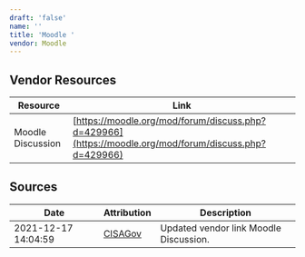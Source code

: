 ```yaml
---
draft: 'false'
name: ''
title: 'Moodle '
vendor: Moodle
---
```


## Vendor Resources
| Resource | Link |
| --- | --- |
| Moodle Discussion | [https://moodle.org/mod/forum/discuss.php?d=429966](https://moodle.org/mod/forum/discuss.php?d=429966) |



## Sources
| Date | Attribution | Description |
| --- | --- | --- |
| 2021-12-17 14:04:59 | [CISAGov](https://raw.githubusercontent.com/cisagov/log4j-affected-db/develop/README.md) | Updated vendor link Moodle Discussion.  |
